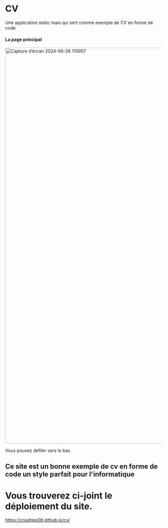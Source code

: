 # CV
Une application static mais qui sert comme exemple de CV en forme de code

#### La page principal


<img width="1265" alt="Capture d’écran 2024-06-26 110957" src="https://github.com/crashlex08/cv/assets/173182804/b433d96e-f9a2-4eef-8475-d593416bc6f2">

Vous pouvez défiler vers le bas.

## Ce site est un bonne exemple de cv en forme de code un style parfait pour l'informatique
# Vous trouverez ci-joint le déploiement du site.
https://crashlex08.github.io/cv/
